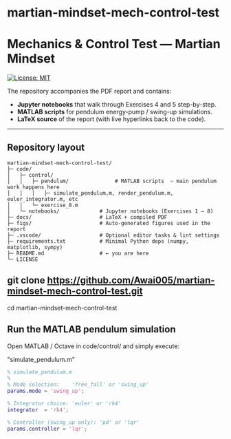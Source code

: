 # martian-mindset-mech-control-test

# Mechanics & Control Test — Martian Mindset  
[![License: MIT](https://img.shields.io/badge/License-MIT-green.svg)](LICENSE)

The repository accompanies the PDF report and contains:

* **Jupyter notebooks** that walk through Exercises 4 and 5 step-by-step.  
* **MATLAB scripts** for pendulum energy-pump / swing-up simulations.    
* **LaTeX source** of the report (with live hyperlinks back to the code).  

---

## Repository layout

```
martian-mindset-mech-control-test/
├─ code/
│   ├─ control/               
│   │   ├─ pendulum/               # MATLAB scripts  ⇦ main pendulum work happens here
│   │   │   ├─ simulate_pendulum.m, render_pendulum.m, euler_integrator.m, etc
│   │   └─ exercise_8.m
│   └─ notebooks/             # Jupyter notebooks (Exercises 1 – 8)
├─ docs/                      # LaTeX + compiled PDF
├─ figs/                      # Auto-generated figures used in the report
├─ .vscode/                   # Optional editor tasks & lint settings
├─ requirements.txt           # Minimal Python deps (numpy, matplotlib, sympy)
├─ README.md                  # ← you are here
└─ LICENSE
```
## git clone https://github.com/Awai005/martian-mindset-mech-control-test.git
cd martian-mindset-mech-control-test

## Run the MATLAB pendulum simulation
Open MATLAB / Octave in code/control/ and simply execute:

"simulate_pendulum.m"

```matlab
% simulate_pendulum.m
%
% Mode selection:    'free_fall' or 'swing_up'
params.mode = 'swing_up';

% Integrator choice: 'euler' or 'rk4'
integrator  = 'rk4';

% Controller (swing_up only): 'pd' or 'lqr'
params.controller = 'lqr';
```
